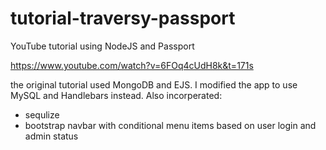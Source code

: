 # tutorial-traversy-passport
YouTube tutorial using NodeJS and Passport

https://www.youtube.com/watch?v=6FOq4cUdH8k&t=171s

the original tutorial used MongoDB and EJS. I modified the app to use MySQL and Handlebars instead. Also incorperated:
+ sequlize
+ bootstrap navbar with conditional menu items based on user login and admin status
